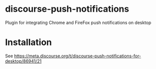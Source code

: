 # discourse-push-notifications
Plugin for integrating Chrome and FireFox push notifications on desktop

# Installation

See https://meta.discourse.org/t/discourse-push-notifications-for-desktop/86941/21
